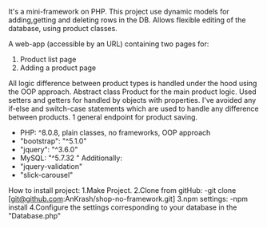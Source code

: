 It's a mini-framework on PHP.
This project use dynamic models for adding,getting and deleting rows in the DB.
Allows flexible editing of the database, using product classes.

A web-app (accessible by an URL) containing two pages for:

1. Product list page
2. Adding a product page

All logic difference between product types is handled under the hood using the OOP approach.
Abstract class Product for the main product logic. Used setters and
getters for handled by objects with properties. I've avoided any if-else and switch-case statements which are used to
handle any difference between products. 1 general endpoint for product saving.

- PHP: ^8.0.8, plain classes, no frameworks, OOP approach
- "bootstrap": "^5.1.0"
- "jquery": "^3.6.0"
- MySQL: "^5.7.32 "
Additionally:
- "jquery-validation"
- "slick-carousel"

How to install project:
1.Make Project.
2.Clone from gitHub:
-git clone [git@github.com:AnKrash/shop-no-framework.git]
3.npm settings:
-npm install
4.Configure the settings corresponding to your database in the "Database.php"